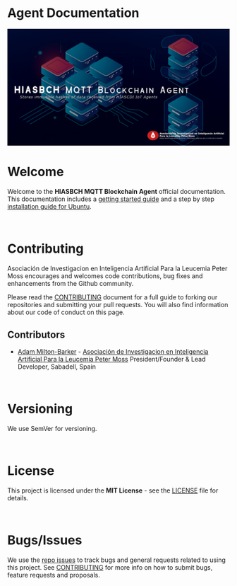 # Agent Documentation

![HIASBCH MQTT Blockchain Agent](../assets/images/HIASBCH-MQTT-Blockchain-Agent.jpg)

# Welcome

Welcome to the **HIASBCH MQTT Blockchain Agent** official documentation. This documentation includes a [getting started guide](getting-started.md) and a step by step [installation guide for Ubuntu](installation/ubuntu.md).

&nbsp;

# Contributing
Asociación de Investigacion en Inteligencia Artificial Para la Leucemia Peter Moss encourages and welcomes code contributions, bug fixes and enhancements from the Github community.

Please read the [CONTRIBUTING](../CONTRIBUTING.md "CONTRIBUTING") document for a full guide to forking our repositories and submitting your pull requests. You will also find information about our code of conduct on this page.

## Contributors
- [Adam Milton-Barker](https://www.leukemiaairesearch.com/association/volunteers/adam-milton-barker "Adam Milton-Barker") - [Asociación de Investigacion en Inteligencia Artificial Para la Leucemia Peter Moss](https://www.leukemiaresearchassociation.ai "Asociación de Investigacion en Inteligencia Artificial Para la Leucemia Peter Moss") President/Founder & Lead Developer, Sabadell, Spain

&nbsp;

# Versioning
We use SemVer for versioning.

&nbsp;

# License
This project is licensed under the **MIT License** - see the [LICENSE](../LICENSE "LICENSE") file for details.

&nbsp;

# Bugs/Issues
We use the [repo issues](../issues "repo issues") to track bugs and general requests related to using this project. See [CONTRIBUTING](../CONTRIBUTING.md "CONTRIBUTING") for more info on how to submit bugs, feature requests and proposals.